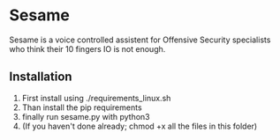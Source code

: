 # Sesame
Sesame is a voice controlled assistent for Offensive Security specialists who think their 10 fingers IO is not enough.




## Installation
1. First install using ./requirements_linux.sh
2. Than install the pip requirements
3. finally run sesame.py with python3
4. (If you haven't done already; chmod +x all the files in this folder)
